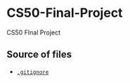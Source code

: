 # CS50-Final-Project
CS50 FInal Project



## Source of files

- [`.gitignore`](https://github.com/github/gitignore/blob/master/Python.gitignore)
